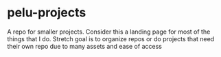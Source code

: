 # pelu-projects
A repo for smaller projects.
Consider this a landing page for most of the things that I do. 
Stretch goal is to organize repos or do projects that need their own repo due to many assets and ease of access
